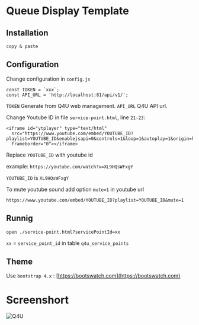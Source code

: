 # Queue Display Template

## Installation

```
copy & paste
```

## Configuration
Change configuration in `config.js`

```
const TOKEN = `xxx`;
const API_URL = 'http://localhost:81/api/v1/';
```

`TOKEN` Generate from Q4U web management.
`API_URL` Q4U API url.

Change Youtube ID in file `service-point.html`, line `21-23`:

```
<iframe id="ytplayer" type="text/html"
  src="https://www.youtube.com/embed/YOUTUBE_ID?playlist=YOUTUBE_ID&enablejsapi=0&controls=1&loop=1&autoplay=1&origin=http://ict.moph.go.th"
  frameborder="0"></iframe>
```

Replace `YOUTUBE_ID` with youtube id

example:  `https://youtube.com/watch?v=XL9HQsWFxgY`

`YOUTUBE_ID` is `XL9HQsWFxgY`

To mute youtube sound add option `mute=1` in youtube url

```
https://www.youtube.com/embed/YOUTUBE_ID?playlist=YOUTUBE_ID&mute=1
```

## Runnig

```
open ./service-point.html?servicePointId=xx
```

`xx` = `service_point_id` in table `q4u_service_points`

## Theme

Use `bootstrap 4.x` : [https://bootswatch.com](https://bootswatch.com)

# Screenshort

![Q4U](ss.png)
